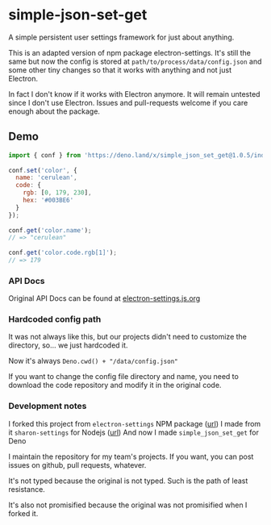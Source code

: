 simple-json-set-get
=================

A simple persistent user settings framework for just about anything.

This is an adapted version of npm package electron-settings. It's still the same but now the config is stored at `path/to/process/data/config.json` and some other tiny changes so that it works with anything and not just Electron.

In fact I don't know if it works with Electron anymore. It will remain untested since I don't use Electron. Issues and pull-requests welcome if you care enough about the package.

Demo
----

```js
import { conf } from 'https://deno.land/x/simple_json_set_get@1.0.5/index.js';
 
conf.set('color', {
  name: 'cerulean',
  code: {
    rgb: [0, 179, 230],
    hex: '#003BE6'
  }
});
 
conf.get('color.name');
// => "cerulean"
 
conf.get('color.code.rgb[1]');
// => 179
```

### API Docs
Original API Docs can be found at [electron-settings.js.org](https://electron-settings.js.org/)

### Hardcoded config path
It was not always like this, but our projects didn't need to customize the directory, so... we just hardcoded it.

Now it's always `Deno.cwd() + "/data/config.json"`

If you want to change the config file directory and name, you need to download the code repository and modify it in the original code.

### Development notes

I forked this project from `electron-settings` NPM package ([url](https://www.npmjs.com/package/electron-settings))
I made from it `sharon-settings` for Nodejs ([url](https://www.npmjs.com/package/sharon-storage))
And now I made `simple_json_set_get` for Deno

I maintain the repository for my team's projects. If you want, you can post issues on github, pull requests, whatever.

It's not typed because the original is not typed. Such is the path of least resistance.

It's also not promisified because the original was not promisified when I forked it.
